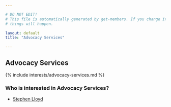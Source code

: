```yaml
---

# DO NOT EDIT!
# This file is automatically generated by get-members. If you change it, bad
# things will happen.

layout: default
title: "Advocacy Services"

---
```


## Advocacy Services

{% include interests/advocacy-services.md %}

### Who is interested in Advocacy Services?


* [Stephen Lloyd](/members/stephen-lloyd.html)
